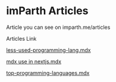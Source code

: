 # imParth Articles

Article you can see on imparth.me/articles

Articles Link

[less-used-programming-lang.mdx](/less-used-programming-lang.mdx)

[mdx use in nextjs.mdx](/mdx%20use%20in%20nextjs.mdx)

[top-programming-languages.mdx](/top-programming-languages.mdx)
